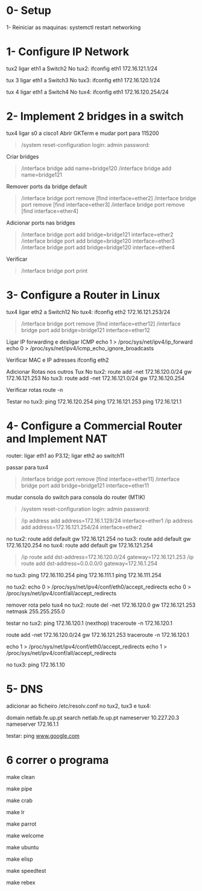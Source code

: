 # 0- Setup

1- Reiniciar as maquinas: systemctl restart networking

# 1- Configure IP Network

tux2 ligar eth1 a Switch2
No tux2: ifconfig eth1 172.16.121.1/24

tux 3 ligar eth1 a Switch3
No tux3: ifconfig eth1 172.16.120.1/24

tux 4 ligar eth1 a Switch4
No tux4: ifconfig eth1 172.16.120.254/24

# 2- Implement 2 bridges in a switch

tux4 ligar s0 a cisco1
Abrir GKTerm e mudar port para 115200
> /system reset-configuration
> login: admin
> password: 

Criar bridges 
>/interface bridge add name=bridge120
>/interface bridge add name=bridge121

Remover ports da bridge default
> /interface bridge port remove [find interface=ether2]
> /interface bridge port remove [find interface=ether3]
> /interface bridge port remove [find interface=ether4]

Adicionar ports nas bridges
> /interface bridge port add bridge=bridge121 interface=ether2
> /interface bridge port add bridge=bridge120 interface=ether3
> /interface bridge port add bridge=bridge120 interface=ether4

Verificar 
>/interface bridge port print

# 3- Configure a Router in Linux

tux4 ligar eth2 a Switch12
No tux4: ifconfig eth2 172.16.121.253/24

>/interface bridge port remove [find interface=ether12]
>/interface bridge port add bridge=bridge121 interface=ether12


Ligar IP forwarding e desligar ICMP
echo 1 > /proc/sys/net/ipv4/ip_forward
echo 0 > /proc/sys/net/ipv4/icmp_echo_ignore_broadcasts

Verificar MAC e IP adresses
ifconfig eth2

Adicionar Rotas nos outros Tux
No tux2: route add -net 172.16.120.0/24 gw 172.16.121.253
No tux3: route add -net 172.16.121.0/24 gw 172.16.120.254

Verificar rotas
route -n

Testar no tux3:
ping 172.16.120.254
ping 172.16.121.253
ping 172.16.121.1

# 4- Configure a Commercial Router and Implement NAT

router: ligar eth1 ao P3.12; ligar eth2 ao switch11

passar para tux4

>/interface bridge port remove [find interface=ether11]
>/interface bridge port add bridge=bridge121 interface=ether11

mudar consola do switch para consola do router (MTIK)

>/system reset-configuration
> login: admin
> password: 

>/ip address add address=172.16.1.129/24 interface=ether1
>/ip address add address=172.16.121.254/24 interface=ether2

no tux2: route add default gw 172.16.121.254
no tux3: route add default gw 172.16.120.254
no tux4: route add default gw 172.16.121.254

> /ip route add dst-address=172.16.120.0/24 gateway=172.16.121.253
> /ip route add dst-address=0.0.0.0/0 gateway=172.16.1.254

no tux3: 
ping 172.16.110.254
ping 172.16.111.1
ping 172.16.111.254

no tux2: 
echo 0 > /proc/sys/net/ipv4/conf/eth0/accept_redirects
echo 0 > /proc/sys/net/ipv4/conf/all/accept_redirects

remover rota pelo tux4 no tux2:
route del -net 172.16.120.0 gw 172.16.121.253 netmask 255.255.255.0

testar no tux2:
ping 172.16.120.1 (nexthop)
traceroute -n 172.16.120.1

route add -net 172.16.120.0/24 gw 172.16.121.253
traceroute -n 172.16.120.1

echo 1 > /proc/sys/net/ipv4/conf/eth0/accept_redirects
echo 1 > /proc/sys/net/ipv4/conf/all/accept_redirects

no tux3:
ping 172.16.1.10

# 5- DNS

adicionar ao ficheiro /etc/resolv.conf no tux2, tux3 e tux4:

domain netlab.fe.up.pt
search netlab.fe.up.pt
nameserver 10.227.20.3
nameserver 172.16.1.1

testar:
ping www.google.com

# 6 correr o programa

make clean

make pipe

make crab

make lr

make parrot

make welcome

make ubuntu

make elisp

make speedtest

make rebex

